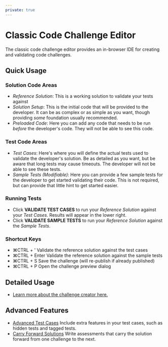 ```yaml
---
private: true
---
```


# Classic Code Challenge Editor

The classic code challenge editor provides an in-browser IDE for creating and validating code challenges.

## Quick Usage

### Solution Code Areas

- _Reference Solution_: This is a working solution to validate your tests against
- _Solution Setup_: This is the initial code that will be provided to the developer.  It can be as complex or as simple as you want, though providing _some_ foundation usually recommended.
- _Preloaded Code_: Here you can add any code that needs to be run _before_ the developer's code.  They will not be able to see this code.

### Test Code Areas

- _Test Cases_: Here's where you will define the actual tests used to validate the developer's solution.  Be as detailed as you want, but be aware that long tests may cause timeouts.  The developer will not be able to see these tests.
- _Sample Tests (Modifiable)_: Here you can provide a few sample tests for the developer to get started validating their code.  This is not required, but can provide that little hint to get started easier.

### Running Tests

- Click **VALIDATE TEST CASES** to run your _Reference Solution_ against your _Test Cases_.  Results will appear in the lower right.
- Click **VALIDATE SAMPLE TESTS** to run your _Reference Solution_ against the _Sample Tests_.

### Shortcut Keys

- <span class="shortcut-hint"><span class="mac-os-only" title="Command">&#8984;</span><span class="not-mac-os-only">CTRL</span> + '</span> Validate the reference solution against the test cases
- <span class="shortcut-hint"><span class="mac-os-only" title="Command">&#8984;</span><span class="not-mac-os-only">CTRL</span> + Enter</span> Validate the reference solution against the sample tests
- <span class="shortcut-hint"><span class="mac-os-only" title="Command">&#8984;</span><span class="not-mac-os-only">CTRL</span> + S</span> Save the challenge (will re-publish if already published)
- <span class="shortcut-hint"><span class="mac-os-only" title="Command">&#8984;</span><span class="not-mac-os-only">CTRL</span> + P</span> Open the challenge preview dialog

## Detailed Usage

- [Learn more about the challenge creator here.](/reference/features/challenges/code/lang)

## Advanced Features

- [Advanced Test Cases](/reference/features/challenges/advanced-test-cases)
  Include extra features in your test cases, such as hidden tests and tagged tests.
- [Carry Forward Solutions](/reference/features/challenges/code/carry-forward-solutions)
  Write assessments that carry the solution forward from one challenge to the next.

